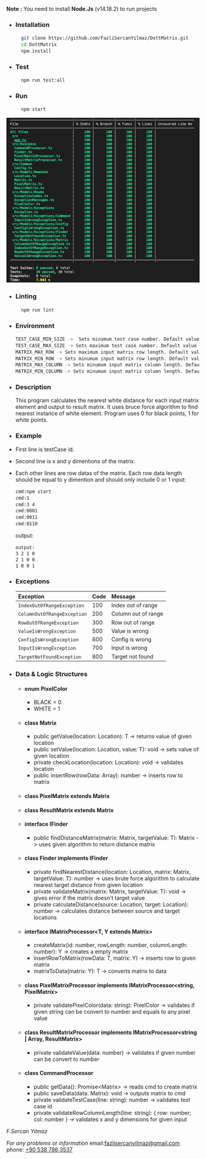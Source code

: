 **Note :** You need to install **Node.Js** (v14.18.2) to run projects

- ### Installation

  ```bash
    git clone https://github.com/FazliSercanYilmaz/DottMatrix.git
    cd DottMatrix
    npm install
  ```

- ### Test
  ```bash
    npm run test:all
  ```
- ### Run

  ```bash
    npm start
  ```

![Test Covarage](./images/testCovarage.png)

- ### Linting
  ```bash
    npm run lint
  ```
- ### Environment
  ```bash
  TEST_CASE_MIN_SIZE ->  Sets minumum test case number. Default value is 1. Should be positive integer
  TEST_CASE_MAX_SIZE -> Sets maximum test case number. Default value is 1000. Should be positive integer
  MATRIX_MAX_ROW -> Sets maximum input matrix row length. Default value is 1000. Should be positive integer
  MATRIX_MIN_ROW -> Sets minumum input matrix row length. Default value is 1. Should be positive integer
  MATRIX_MAX_COLUMN -> Sets minumum input matrix column length. Default value is 1000. Should be positive integer
  MATRIX_MIN_COLUMN -> Sets minumum input matrix column length. Default value is 1. Should be positive integer
  ```
- ### Description
  This program calculates the nearest white distance for each input matrix element and output to result matrix. It uses bruce force algorithm to find nearest instance of white element. Program uses 0 for black points, 1 for white points.
- ### Example
- First line is testCase id.
- Second line is x and y dimentions of the matrix.
- Each other lines are row datas of the matrix. Each row data length should be equal to y dimention and should only include 0 or 1
  input:
  ```bash
  cmd:npm start
  cmd:1
  cmd:3 4
  cmd:0001
  cmd:0011
  cmd:0110
  ```
  output:
  ```console
  output:
  3 2 1 0
  2 1 0 0
  1 0 0 1
  ```
- ### Exceptions

  | Exception                   | Code | Message             |
  | --------------------------- | ---- | ------------------- |
  | `IndexOutOfRangeException`  | 100  | Index out of range  |
  | `ColumnOutOfRangeException` | 200  | Column out of range |
  | `RowOutOfRangeException`    | 300  | Row out of range    |
  | `ValueIsWrongException`     | 500  | Value is wrong      |
  | `ConfigIsWrongException`    | 600  | Config is wrong     |
  | `InputIsWrongException`     | 700  | Input is wrong      |
  | `TargetNotFoundException`   | 800  | Target not found    |

- ### Data & Logic Structures
  - #### enum PixelColor
    - BLACK = 0
    - WHITE = 1
  - #### class Matrix<T>
    - public getValue(location: Location): T -> returns value of given location
    - public setValue(location: Location, value: T): void -> sets value of given location
    - private checkLocation(location: Location): void -> validates location
    - public insertRow(rowData: Array<T>): number -> inserts row to matrix
  - #### class PixelMatrix extends Matrix<PixelColor>
  - #### class ResultMatrix extends Matrix<number>
  - #### interface IFinder<T>
    - public findDistanceMatrix(matrix: Matrix<T>, targetValue: T): Matrix<number> -> uses given algorithm to return distance matrix
  - #### class Finder<T> implements IFinder<T>
    - private findNearestDistance(location: Location, matrix: Matrix<T>, targetValue: T): number -> uses brute force algorithm to calculate nearest target distance from given location
    - private validateMatrix(matrix: Matrix<T>, targetValue: T): void -> gives error if the matrix doesn't target value
    - private calculateDistance(source: Location, target: Location): number -> calculates distance between source and target locations
  - #### interface IMatrixProcessor<T, Y extends Matrix<any>>
    - createMatrix(id: number, rowLength: number, columnLength: number): Y -> creates a empty matrix
    - insertRowToMatrix(rowData: T, matrix: Y) -> inserts row to given matrix
    - matrixToData(matrix: Y): T -> converts matrix to data
  - #### class PixelMatrixProcessor implements IMatrixProcessor<string, PixelMatrix>
    - private validatePixelColor(data: string): PixelColor -> validates if given string can be convert to number and equals to any pixel value
  - #### class ResultMatrixProcessor implements IMatrixProcessor<string | Array<number>, ResultMatrix>
    - private validateValue(data: number) -> validates if given number can be convert to number
  - #### class CommandProcessor
    - public getData(): Promise<Matrix<any>> -> reads cmd to create matrix
    - public saveData(data: Matrix<any>): void -> outputs matrix to cmd
    - private validateTestCase(line: string): number -> validates test case id
    - private validateRowColumnLength(line: string): { row: number; col: number } -> validates x and y dimensions for given input

_F.Sercan Yılmaz_

_For any problems or information_
email:[fazlisercanyilmaz@gmail.com](mailto:fazlisercanyilmaz@gmail.com?subject=Dott%20Case%20Information%20Request)  
phone: [+90 538 786 3537](tel:+905387863537)
